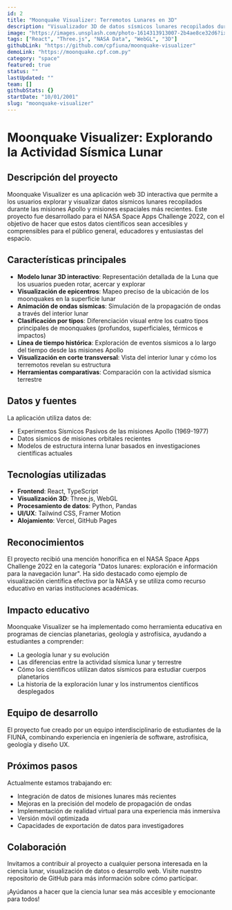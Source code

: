 ```yaml
---
id: 2
title: "Moonquake Visualizer: Terremotos Lunares en 3D"
description: "Visualizador 3D de datos sísmicos lunares recopilados durante las misiones Apollo y otras misiones espaciales."
image: "https://images.unsplash.com/photo-1614313913007-2b4ae8ce32d6?ixlib=rb-4.0.3&auto=format&fit=crop&w=800&q=80"
tags: ["React", "Three.js", "NASA Data", "WebGL", "3D"]
githubLink: "https://github.com/cpfiuna/moonquake-visualizer"
demoLink: "https://moonquake.cpf.com.py"
category: "space"
featured: true
status: ""
lastUpdated: ""
team: []
githubStats: {}
startDate: "10/01/2001"
slug: "moonquake-visualizer"
---
```


# Moonquake Visualizer: Explorando la Actividad Sísmica Lunar

## Descripción del proyecto

Moonquake Visualizer es una aplicación web 3D interactiva que permite a los usuarios explorar y visualizar datos sísmicos lunares recopilados durante las misiones Apollo y misiones espaciales más recientes. Este proyecto fue desarrollado para el NASA Space Apps Challenge 2022, con el objetivo de hacer que estos datos científicos sean accesibles y comprensibles para el público general, educadores y entusiastas del espacio.

## Características principales

- **Modelo lunar 3D interactivo**: Representación detallada de la Luna que los usuarios pueden rotar, acercar y explorar
- **Visualización de epicentros**: Mapeo preciso de la ubicación de los moonquakes en la superficie lunar
- **Animación de ondas sísmicas**: Simulación de la propagación de ondas a través del interior lunar
- **Clasificación por tipos**: Diferenciación visual entre los cuatro tipos principales de moonquakes (profundos, superficiales, térmicos e impactos)
- **Línea de tiempo histórica**: Exploración de eventos sísmicos a lo largo del tiempo desde las misiones Apollo
- **Visualización en corte transversal**: Vista del interior lunar y cómo los terremotos revelan su estructura
- **Herramientas comparativas**: Comparación con la actividad sísmica terrestre

## Datos y fuentes

La aplicación utiliza datos de:
- Experimentos Sísmicos Pasivos de las misiones Apollo (1969-1977)
- Datos sísmicos de misiones orbitales recientes
- Modelos de estructura interna lunar basados en investigaciones científicas actuales

## Tecnologías utilizadas

- **Frontend**: React, TypeScript
- **Visualización 3D**: Three.js, WebGL
- **Procesamiento de datos**: Python, Pandas
- **UI/UX**: Tailwind CSS, Framer Motion
- **Alojamiento**: Vercel, GitHub Pages

## Reconocimientos

El proyecto recibió una mención honorífica en el NASA Space Apps Challenge 2022 en la categoría "Datos lunares: exploración e información para la navegación lunar". Ha sido destacado como ejemplo de visualización científica efectiva por la NASA y se utiliza como recurso educativo en varias instituciones académicas.

## Impacto educativo

Moonquake Visualizer se ha implementado como herramienta educativa en programas de ciencias planetarias, geología y astrofísica, ayudando a estudiantes a comprender:

- La geología lunar y su evolución
- Las diferencias entre la actividad sísmica lunar y terrestre
- Cómo los científicos utilizan datos sísmicos para estudiar cuerpos planetarios
- La historia de la exploración lunar y los instrumentos científicos desplegados

## Equipo de desarrollo

El proyecto fue creado por un equipo interdisciplinario de estudiantes de la FIUNA, combinando experiencia en ingeniería de software, astrofísica, geología y diseño UX.

## Próximos pasos

Actualmente estamos trabajando en:
- Integración de datos de misiones lunares más recientes
- Mejoras en la precisión del modelo de propagación de ondas
- Implementación de realidad virtual para una experiencia más inmersiva
- Versión móvil optimizada
- Capacidades de exportación de datos para investigadores

## Colaboración

Invitamos a contribuir al proyecto a cualquier persona interesada en la ciencia lunar, visualización de datos o desarrollo web. Visite nuestro repositorio de GitHub para más información sobre cómo participar.

¡Ayúdanos a hacer que la ciencia lunar sea más accesible y emocionante para todos!
